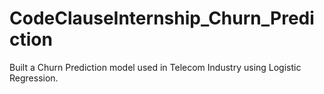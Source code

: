 # CodeClauseInternship_Churn_Prediction
Built a Churn Prediction model used in Telecom Industry using Logistic Regression.
